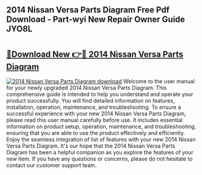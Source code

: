 ## 2014 Nissan Versa Parts Diagram Free Pdf Download - Part-wyi New Repair Owner Guide JYO8L

# <h2><a href="http://dfhl3r7.blite.top/?on=2014+Nissan+Versa+Parts+Diagram">🔗Download New 👉🔴 2014 Nissan Versa Parts Diagram</a></h2>

[![2014 Nissan Versa Parts Diagram download](https://i.imgur.com/lujVjoI.png)](http://dfhl3r7.blite.top/?on=2014+Nissan+Versa+Parts+Diagram)
Welcome to the user manual for your newly upgraded 2014 Nissan Versa Parts Diagram. This comprehensive guide is intended to help you understand and operate your product successfully. You will find detailed information on features, installation, operation, maintenance, and troubleshooting. To ensure a successful experience with your new 2014 Nissan Versa Parts Diagram, please read this user manual carefully before use. It includes essential information on product setup, operation, maintenance, and troubleshooting, ensuring that you are able to use the product effectively and efficiently. Enjoy the seamless integration of list of features with your new 2014 Nissan Versa Parts Diagram. It's our hope that the 2014 Nissan Versa Parts Diagram has been a helpful companion as you explore the features of your new item. If you have any questions or concerns, please do not hesitate to contact our customer support team.
